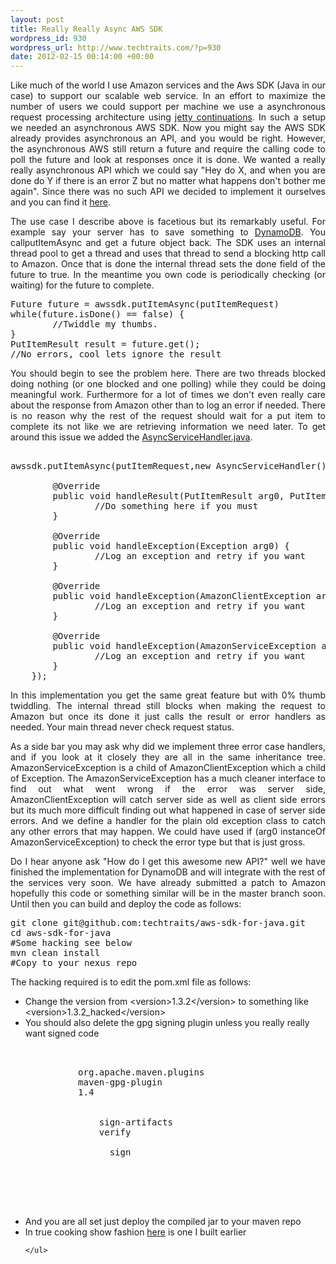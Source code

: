 ```yaml
--- 
layout: post
title: Really Really Async AWS SDK
wordpress_id: 930
wordpress_url: http://www.techtraits.com/?p=930
date: 2012-02-15 00:14:00 +00:00
---
```

<p style="text-align: justify;">
Like much of the world I use Amazon services and the Aws SDK (Java in our case) to support our scalable web service. In an effort to maximize the number of users we could support per machine we use a asynchronous request processing architecture using <a href="http://docs.codehaus.org/display/JETTY/Continuations" title="Contiuations" target="_blank">jetty continuations</a>. In such a setup we needed an asynchronous AWS SDK. Now you might say the AWS SDK already provides asynchronous an API, and you would be right. However, the asynchronous AWS still return a future and require the calling code to poll the future and look at responses once it is done. We wanted a really really asynchronous API which we could say "Hey do X, and when you are done do Y if there is an error Z but no matter what happens don't bother me again". Since there was no such API we decided to implement it ourselves and you can find it <a href="https://github.com/techtraits/aws-sdk-for-java" title="Tech traits Aws SDK for Java" target="_blank">here</a>. 


<!--more-->
<p style="text-align: justify;">
The use case I describe above is facetious but its remarkably useful. For example say your server has to save something to <a href="http://aws.amazon.com/dynamodb/" title="DynamoDB" target="_blank">DynamoDB</a>. You callputItemAsync and get a future object back. The SDK uses an internal thread pool to get a thread and uses that thread to send a blocking http call to Amazon. Once that is done the internal thread sets the done field of the future to true. In the meantime you own code is periodically checking (or waiting) for the future to complete.

<pre lang="java">
Future<PutItemResult> future = awssdk.putItemAsync(putItemRequest)
while(future.isDone() == false) {
        //Twiddle my thumbs.
}
PutItemResult result = future.get();
//No errors, cool lets ignore the result
</pre>

<p style="text-align: justify;">
You should begin to see the problem here. There are two threads blocked doing nothing (or one blocked and one polling) while they could be doing meaningful work. Furthermore for a lot of times we don't even really care about the response from Amazon other than to log an error if needed. There is no reason why the rest of the request should wait for a put item to complete its not like we are retrieving information we need later. To get around this issue we added the <a href="https://github.com/techtraits/aws-sdk-for-java/blob/master/src/main/java/com/amazonaws/AsyncServiceHandler.java" target="_blank">AsyncServiceHandler.java</a>. 

<pre lang="java"> 
awssdk.putItemAsync(putItemRequest,new AsyncServiceHandler<PutItemResult, 
                PutItemRequest>() {

        @Override
        public void handleResult(PutItemResult arg0, PutItemRequest arg1) {
                //Do something here if you must  
        }

        @Override
        public void handleException(Exception arg0) {
                //Log an exception and retry if you want    
        }

        @Override
        public void handleException(AmazonClientException arg0) {
                //Log an exception and retry if you want
        }

        @Override
        public void handleException(AmazonServiceException arg0) {
                //Log an exception and retry if you want
        }
    });
</pre>

<p style="text-align: justify;">
In this implementation you get the same great feature but with 0% thumb twiddling. The internal thread still blocks when making the request to Amazon but once its done it just calls the result or error handlers as needed. Your main thread never check request status. </p>

<p style="text-align: justify;">
As a side bar you may ask why did we implement three error case handlers, and if you look at it closely they are all in the same inheritance tree. AmazonServiceException is a child of AmazonClientException which a child of  Exception. The AmazonServiceException has a much cleaner interface to find out what went wrong if the error was server side, AmazonClientException will catch server side as well as client side errors but its much more difficult finding out what happened in case of server side errors. And we define a handler for the plain old exception class to catch any other errors that may happen. We could have used if (arg0 instanceOf AmazonServiceException) to check the error type but that is just gross.  
</p>

<p style="text-align: justify;">
Do I hear anyone ask "How do I get this awesome new API?" well we have finished the implementation for DynamoDB and will integrate with the rest of the services very soon. We have already submitted a patch to Amazon hopefully this code or something similar will be in the master branch soon. Until then you can build and deploy the code as follows:

<pre lang="bash">
git clone git@github.com:techtraits/aws-sdk-for-java.git
cd aws-sdk-for-java
#Some hacking see below
mvn clean install
#Copy to your nexus repo
</pre>

The hacking required is to edit the pom.xml file as follows:

<ul>
 	<li>
 	Change the version from &lt;version&gt;1.3.2&lt;/version&gt; to something like &lt;version&gt;1.3.2_hacked&lt;/version&gt;</li>
	<li> You should also delete the gpg signing plugin unless you really really want signed code
<pre lang="bash">
      <plugins>
        <plugin>
          <groupId>org.apache.maven.plugins</groupId>
          <artifactId>maven-gpg-plugin</artifactId>
          <version>1.4</version>
          <executions>
            <execution>
              <id>sign-artifacts</id>
              <phase>verify</phase>
              <goals>
                <goal>sign</goal>
              </goals>
            </execution>
          </executions>
        </plugin>
      </plugins>
</pre>
</li>
	<li>And you are all set just deploy the compiled jar to your maven repo</li>
	<li>In true cooking show fashion <a href='http://www.techtraits.com/wp-content/uploads/2012/02/aws-java-sdk-1.3.2_edited.jar'>here</a> is one I built earlier</li>


 	</ul>





